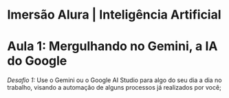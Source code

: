 # Imersão Alura | Inteligência Artificial 
# Aula 1: Mergulhando no Gemini, a IA do Google
*Desafio 1:* Use o Gemini ou o Google AI Studio para algo do seu dia a dia no trabalho, visando a automação de alguns processos já realizados por você;




